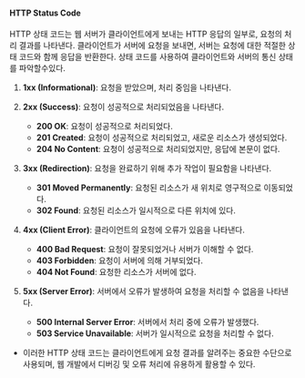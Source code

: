 #### HTTP Status Code
HTTP 상태 코드는 웹 서버가 클라이언트에게 보내는 HTTP 응답의 일부로, 요청의 처리 결과를 나타낸다.
클라이언트가 서버에 요청을 보내면, 서버는 요청에 대한 적절한 상태 코드와 함께 응답을 반환한다. 
상태 코드를 사용하여 클라이언트와 서버의 통신 상태를 파악할수있다.

1. **1xx (Informational)**: 요청을 받았으며, 처리 중임을 나타낸다.
    
2. **2xx (Success)**: 요청이 성공적으로 처리되었음을 나타낸다.
    - **200 OK**: 요청이 성공적으로 처리되었다.
    - **201 Created**: 요청이 성공적으로 처리되었고, 새로운 리소스가 생성되었다.
    - **204 No Content**: 요청이 성공적으로 처리되었지만, 응답에 본문이 없다.
    
3. **3xx (Redirection)**: 요청을 완료하기 위해 추가 작업이 필요함을 나타낸다.
    - **301 Moved Permanently**: 요청된 리소스가 새 위치로 영구적으로 이동되었다.
    - **302 Found**: 요청된 리소스가 일시적으로 다른 위치에 있다.
    
1. **4xx (Client Error)**: 클라이언트의 요청에 오류가 있음을 나타낸다.
    - **400 Bad Request**: 요청이 잘못되었거나 서버가 이해할 수 없다.
    - **403 Forbidden**: 요청이 서버에 의해 거부되었다.
    - **404 Not Found**: 요청한 리소스가 서버에 없다.
    
1. **5xx (Server Error)**: 서버에서 오류가 발생하여 요청을 처리할 수 없음을 나타낸다.
    - **500 Internal Server Error**: 서버에서 처리 중에 오류가 발생했다.
    - **503 Service Unavailable**: 서버가 일시적으로 요청을 처리할 수 없다.

- 이러한 HTTP 상태 코드는 클라이언트에게 요청 결과를 알려주는 중요한 수단으로 사용되며, 웹 개발에서 디버깅 및 오류 처리에 유용하게 활용할 수 있다.